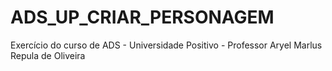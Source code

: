 # ADS_UP_CRIAR_PERSONAGEM
Exercício do  curso de ADS - Universidade Positivo - Professor Aryel Marlus Repula de Oliveira
